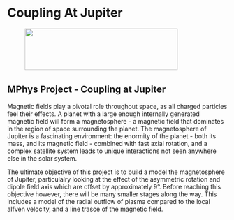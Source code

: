# Coupling At Jupiter
<p align="center">
  <img src="https://www.lancaster.ac.uk/media/lancaster-university/content-assets/images/fst/logos/Physicslogo.svg" width="350" height="95">
  &nbsp;&nbsp;&nbsp;&nbsp;&nbsp;&nbsp;&nbsp;&nbsp;&nbsp;&nbsp;&nbsp;&nbsp&nbsp;&nbsp;&nbsp;&nbsp;&nbsp;&nbsp; 
</p>

## MPhys Project - Coupling at Jupiter
 
Magnetic fields play a pivotal role throughout space, as all charged particles feel their effects. A planet with a large enough internally generated magnetic field will form a magnetosphere - a magnetic field that dominates in the region of space surrounding the planet. The magnetosphere of Jupiter is a fascinating environment: the enormity of the planet - both its mass, and its magnetic field - combined with fast axial rotation, and a complex satellite system leads to unique interactions not seen anywhere else in the solar system. 

The ultimate objective of this project is to build a model the magnetosphere of Jupiter, particulalry looking at the effect of the asymmetric rotation and dipole field axis which are offset by approximately 9&deg;. Before reaching this objective however, there will be many smaller stages along the way. This includes a model of the radial outflow of plasma compared to the local alfven velocity, and a line trasce of the magnetic field. 

